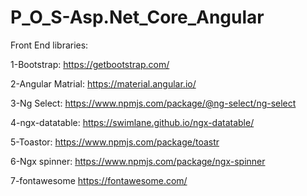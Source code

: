 # P_O_S-Asp.Net_Core_Angular

Front End libraries:

1-Bootstrap:
https://getbootstrap.com/

2-Angular Matrial:
https://material.angular.io/

3-Ng Select:
https://www.npmjs.com/package/@ng-select/ng-select

4-ngx-datatable:
https://swimlane.github.io/ngx-datatable/


5-Toastor:
https://www.npmjs.com/package/toastr

6-Ngx spinner:
https://www.npmjs.com/package/ngx-spinner

7-fontawesome
https://fontawesome.com/